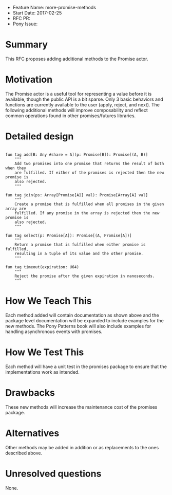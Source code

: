 - Feature Name: more-promise-methods
- Start Date: 2017-02-25
- RFC PR: 
- Pony Issue: 

# Summary

This RFC proposes adding additional methods to the Promise actor.

# Motivation

The Promise actor is a useful tool for representing a value before it is available, though the public API is a bit sparse. Only 3 basic behaviors and functions are currently available to the user (apply, reject, and next). The following additional methods will improve composability and reflect common operations found in other promises/futures libraries.

# Detailed design

```pony

fun tag add[B: Any #share = A](p: Promise[B]): Promise[(A, B)]
	"""
	Add two promises into one promise that returns the result of both when they
	are fulfilled. If either of the promises is rejected then the new promise is
	also rejected.
	"""

fun tag join(ps: Array[Promise[A]] val): Promise[Array[A] val]
	"""
	Create a promise that is fulfilled when all promises in the given array are
	fulfilled. If any promise in the array is rejected then the new promise is
	also rejected.
	"""

fun tag select(p: Promise[A]): Promise[(A, Promise[A])]
	"""
	Return a promise that is fulfilled when either promise is fulfilled,
	resulting in a tuple of its value and the other promise.
	"""

fun tag timeout(expiration: U64)
	"""
	Reject the promise after the given expiration in nanoseconds.
	"""

```

# How We Teach This

Each method added will contain documentation as shown above and the package level documentation will be expanded to include examples for the new methods. The Pony Patterns book will also include examples for handling asynchronous events with promises.

# How We Test This

Each method will have a unit test in the promises package to ensure that the implementations work as intended.

# Drawbacks

These new methods will increase the maintenance cost of the promises package.

# Alternatives

Other methods may be added in addition or as replacements to the ones described above.

# Unresolved questions

None.
